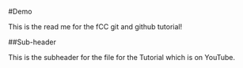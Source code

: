 #Demo

This is the read me for the fCC git and github tutorial!

##Sub-header

This is the subheader for the file for the Tutorial which is on YouTube.
